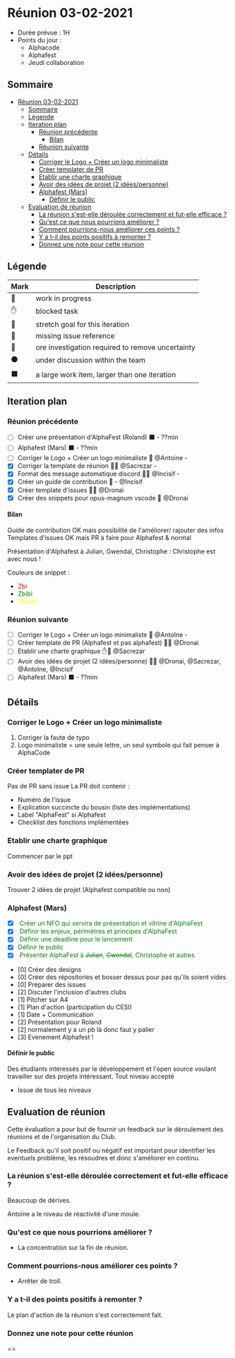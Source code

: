 # Réunion 03-02-2021

* Durée prévue    : 1H
* Points du jour  : 
  * Alphacode 
  * Alphafest
  * Jeudi collaboration 


## Sommaire

- [Réunion 03-02-2021](#réunion-03-02-2021)
  - [Sommaire](#sommaire)
  - [Légende](#légende)
  - [Iteration plan](#iteration-plan)
    - [Réunion précédente](#réunion-précédente)
      - [Bilan](#bilan)
    - [Réunion suivante](#réunion-suivante)
  - [Détails](#détails)
    - [Corriger le Logo + Créer un logo minimaliste](#corriger-le-logo--créer-un-logo-minimaliste)
    - [Créer templater de PR](#créer-templater-de-pr)
    - [Etablir une charte graphique](#etablir-une-charte-graphique)
    - [Avoir des idées de projet (2 idées/personne)](#avoir-des-idées-de-projet-2-idéespersonne)
    - [Alphafest (Mars)](#alphafest-mars)
      - [Définir le public](#définir-le-public)
  - [Evaluation de réunion](#evaluation-de-réunion)
    - [La réunion s'est-elle déroulée correctement et fut-elle efficace ?](#la-réunion-sest-elle-déroulée-correctement-et-fut-elle-efficace-)
    - [Qu'est ce que nous pourrions améliorer ?](#quest-ce-que-nous-pourrions-améliorer-)
    - [Comment pourrions-nous améliorer ces points ?](#comment-pourrions-nous-améliorer-ces-points-)
    - [Y a t-il des points positifs à remonter ?](#y-a-t-il-des-points-positifs-à-remonter-)
    - [Donnez une note pour cette réunion](#donnez-une-note-pour-cette-réunion)


## Légende

Mark   | Description
------ | ------
🏃     | work in progress
✋     | blocked task
💪     | stretch goal for this iteration
🔴     | missing issue reference
🔵     | ore investigation required to remove uncertainty
⚫     | under discussion within the team
⬛     | a large work item, larger than one iteration

## Iteration plan

### Réunion précédente
- [ ] Créer une présentation d'AlphaFest (Roland) ⬛ - ??min
- [ ] Alphafest (Mars) ⬛ - ??min
- [ ] Corriger le Logo + Créer un logo minimaliste 💪 @Antoine - 
- [X] Corriger la template de réunion 💪🏃 @Sacrezar -
- [X] Format des message automatique discord 💪🏃 @Incisif - 
- [X] Créer un guide de contribution 🏃 - @Incisif
- [X] Créer template d'issues 💪🏃 @Dronai
- [X] Créer des snippets pour opus-magnum vscode 🏃 @Dronai

#### Bilan
Guide de contribution OK mais possibilité de l'améliorer/ rajouter des infos
Templates d'issues OK mais PR à faire pour Alphafest & normal

Présentation d'Alphafest à Julian, Gwendal, Christophe : Christophe est avec nous !

Couleurs de snippet :
- <span style="color:#FF0000"> Zbi</span>
- <span style="color:#008000"> Zbibi</span>
- <span style="color:#FFFF00"> Zbibibi</span>

### Réunion suivante

- [ ] Corriger le Logo + Créer un logo minimaliste 💪 @Antolne - 
- [ ] Créer template de PR (Alphafest et pas alphafest) 💪🏃 @Dronai
- [ ] Etablir une charte graphique ✋🏃 @Sacrezar 
- [ ] Avoir des idées de projet (2 idées/personne) 💪🏃 @Dronai, @Sacrezar, @Antolne, @Incisif
- [ ] Alphafest (Mars) ⬛ - ??min

## Détails

### Corriger le Logo + Créer un logo minimaliste
  1. Corriger la faute de typo
  2. Logo minimaliste = une seule lettre, un seul symbole qui fait penser à AlphaCode

### Créer templater de PR
Pas de PR sans issue
La PR doit contenir : 
- Numéro de l'issue
- Explication succincte du bousin (liste des implémentations)
- Label "AlphaFest" si Alphafest
- Checklist des fonctions implémentées

### Etablir une charte graphique 
Commencer par le ppt

### Avoir des idées de projet (2 idées/personne)
Trouver 2 idées de projet (Alphafest compatible ou non)

### Alphafest (Mars)
- [X] <span style="color:#008000"> Créer un NFO qui servira de présentation et vitrine d'AlphaFest</span>
- [X] <span style="color:#008000"> Définir les enjeux, périmètres et principes d'AlphaFest</span>
- [X] <span style="color:#008000"> Définir une deadline pour le lancement</span>
- [x] <span style="color:#008000">Définir le public </span>
- [X] <span style="color:#008000"> Présenter AlphaFest à ~~Julian~~, ~~Gwendal~~, Christophe et autres</span>
- [0] Créer des designs
- [0] Créer des répositories et bosser dessus pour pas qu'ils soient vides
- [0] Préparer des issues
- [2] Discuter l'inclusion d'autres clubs
- [1] Pitcher sur A4
- [1] Plan d'action (participation du CESI)
- [1] Date + Communication
- [2] Présentation pour Roland 
- [2] normalement y a un pb là donc faut y palier
- [3] Evenement Alphafest !

#### Définir le public

 Des étudiants intéressés par le développement et l'open source voulant travailler sur des projets intéressant. Tout niveau accepté 
 
- Issue de tous les niveaux

## Evaluation de réunion

Cette évaluation a pour but de fournir un feedback sur le déroulement des réunions et de l'organisation du Club.

Le Feedback qu'il soit positif ou négatif est important pour identifier les eventuels problème, les résoudres et donc s'améliorer en continu.


### La réunion s'est-elle déroulée correctement et fut-elle efficace ?

Beaucoup de dérives.

Antoine a le niveau de réactivité d'une moule.

### Qu'est ce que nous pourrions améliorer ?

- La concentration sur la fin de réunion.

### Comment pourrions-nous améliorer ces points ?

- Arrêter de troll.

### Y a t-il des points positifs à remonter ?

Le plan d'action de la réunion s'est correctement fait.

### Donnez une note pour cette réunion

⭐⭐